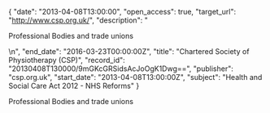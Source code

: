 {
  "date": "2013-04-08T13:00:00", 
  "open_access": true, 
  "target_url": "http://www.csp.org.uk/", 
  "description": "<p>Professional Bodies and trade unions</p>\n", 
  "end_date": "2016-03-23T00:00:00Z", 
  "title": "Chartered Society of Physiotherapy (CSP)", 
  "record_id": "20130408T130000/9mGKcGRSidsAcJoOgK1Dwg==", 
  "publisher": "csp.org.uk", 
  "start_date": "2013-04-08T13:00:00Z", 
  "subject": "Health and Social Care Act 2012 - NHS Reforms"
}

<p>Professional Bodies and trade unions</p>
